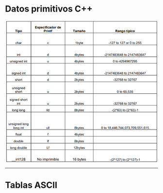 # Datos primitivos C++
<img src="https://github.com/Mr-TechX/ITSUR_Codes/blob/main/Herramientas/files/dp.png">

---

# Tablas ASCII
<img src="">
<img src="">
